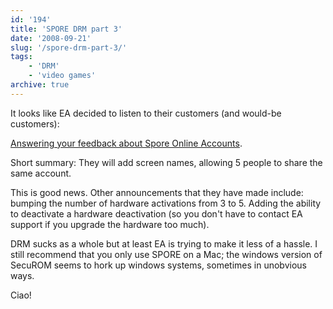 ```yaml
---
id: '194'
title: 'SPORE DRM part 3'
date: '2008-09-21'
slug: '/spore-drm-part-3/'
tags:
    - 'DRM'
    - 'video games'
archive: true
---
```


It looks like EA decided to listen to their customers (and would-be
customers):

[Answering your feedback about Spore Online Accounts](http://forum.spore.com/jforum/posts/list/2897.page).

<!-- more -->

Short summary: They will add screen names, allowing 5 people to share the same
account.

This is good news. Other announcements that they have made include: bumping
the number of hardware activations from 3 to 5. Adding the ability to
deactivate a hardware deactivation (so you don't have to contact EA support if
you upgrade the hardware too much).

DRM sucks as a whole but at least EA is trying to make it less of a hassle. I
still recommend that you only use SPORE on a Mac; the windows version of
SecuROM seems to hork up windows systems, sometimes in unobvious ways.

Ciao!
